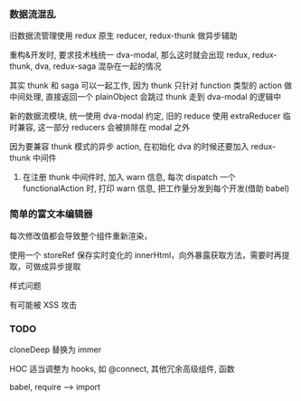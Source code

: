 ### 数据流混乱

旧数据流管理使用 redux 原生 reducer, redux-thunk 做异步辅助

重构&开发时, 要求技术栈统一 dva-modal, 那么这时就会出现 redux, redux-thunk, dva, redux-saga 混杂在一起的情况

其实 thunk 和 saga 可以一起工作, 因为 thunk 只针对 function 类型的 action 做中间处理, 直接返回一个 plainObject 会跳过 thunk 走到 dva-modal 的逻辑中

新的数据流模块, 统一使用 dva-modal 约定, 旧的 reduce 使用 extraReducer 临时兼容, 这一部分 reducers 会被排除在 modal 之外

因为要兼容 thunk 模式的异步 action, 在初始化 dva 的时候还要加入 redux-thunk 中间件

1. 在注册 thunk 中间件时, 加入 warn 信息, 每次 dispatch 一个 functionalAction 时, 打印 warn 信息, 把工作量分发到每个开发(借助 babel)

### 简单的富文本编辑器

每次修改值都会导致整个组件重新渲染，

使用一个 storeRef 保存实时变化的 innerHtml，向外暴露获取方法，需要时再提取，可做成异步提取

样式问题

有可能被 XSS 攻击

### TODO

cloneDeep 替换为 immer

HOC 适当调整为 hooks, 如 @connect, 其他冗余高级组件, 函数

babel, require --> import
